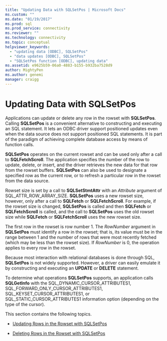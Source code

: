 ```yaml
---
title: "Updating Data with SQLSetPos | Microsoft Docs"
ms.custom: ""
ms.date: "01/19/2017"
ms.prod: sql
ms.prod_service: connectivity
ms.reviewer: ""
ms.technology: connectivity
ms.topic: conceptual
helpviewer_keywords: 
  - "updating data [ODBC], SQLSetPos"
  - "data updates [ODBC], SQLSetPos"
  - "SQLSetPos function [ODBC], updating data"
ms.assetid: e9625b59-06a0-4883-b155-b932ba7528d9
author: MightyPen
ms.author: genemi
manager: craigg
---
```

# Updating Data with SQLSetPos
Applications can update or delete any row in the rowset with **SQLSetPos**. Calling **SQLSetPos** is a convenient alternative to constructing and executing an SQL statement. It lets an ODBC driver support positioned updates even when the data source does not support positioned SQL statements. It is part of the paradigm of achieving complete database access by means of function calls.  
  
 **SQLSetPos** operates on the current rowset and can be used only after a call to **SQLFetchScroll**. The application specifies the number of the row to update, delete, or insert, and the driver retrieves the new data for that row from the rowset buffers. **SQLSetPos** can also be used to designate a specified row as the current row, or to refresh a particular row in the rowset from the data source.  
  
 Rowset size is set by a call to **SQLSetStmtAttr** with an *Attribute* argument of SQL_ATTR_ROW_ARRAY_SIZE. **SQLSetPos** uses a new rowset size, however, only after a call to **SQLFetch** or **SQLFetchScroll**. For example, if the rowset size is changed, **SQLSetPos** is called and then **SQLFetch** or **SQLFetchScroll** is called, and the call to **SQLSetPos** uses the old rowset size while **SQLFetch** or **SQLFetchScroll** uses the new rowset size.  
  
 The first row in the rowset is row number 1. The *RowNumber* argument in **SQLSetPos** must identify a row in the rowset; that is, its value must be in the range between 1 and the number of rows that were most recently fetched (which may be less than the rowset size). If *RowNumber* is 0, the operation applies to every row in the rowset.  
  
 Because most interaction with relational databases is done through SQL, **SQLSetPos** is not widely supported. However, a driver can easily emulate it by constructing and executing an **UPDATE** or **DELETE** statement.  
  
 To determine what operations **SQLSetPos** supports, an application calls **SQLGetInfo** with the SQL_DYNAMIC_CURSOR_ATTRIBUTES1, SQL_FORWARD_ONLY_CURSOR_ATTRIBUTES1, SQL_KEYSET_CURSOR_ATTRIBUTES1, or SQL_STATIC_CURSOR_ATTRIBUTES1 information option (depending on the type of the cursor).  
  
 This section contains the following topics.  
  
-   [Updating Rows in the Rowset with SQLSetPos](../../../odbc/reference/develop-app/updating-rows-in-the-rowset-with-sqlsetpos.md)  
  
-   [Deleting Rows in the Rowset with SQLSetPos](../../../odbc/reference/develop-app/deleting-rows-in-the-rowset-with-sqlsetpos.md)
